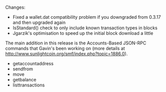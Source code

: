 Changes:
* Fixed a wallet.dat compatibility problem if you downgraded from 0.3.17 and then upgraded again
* IsStandard() check to only include known transaction types in blocks
* Jgarzik's optimisation to speed up the initial block download a little

The main addition in this release is the Accounts-Based JSON-RPC commands that Gavin's been working on (more details at http://www.sunlightcoin.org/smf/index.php?topic=1886.0).  
* getaccountaddress
* sendfrom
* move
* getbalance
* listtransactions
